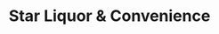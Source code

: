 ---
title: "Star Liquor & Convenience"
url: /tempe/star-liquor-und-convenience/
shop: Spirituosen
---